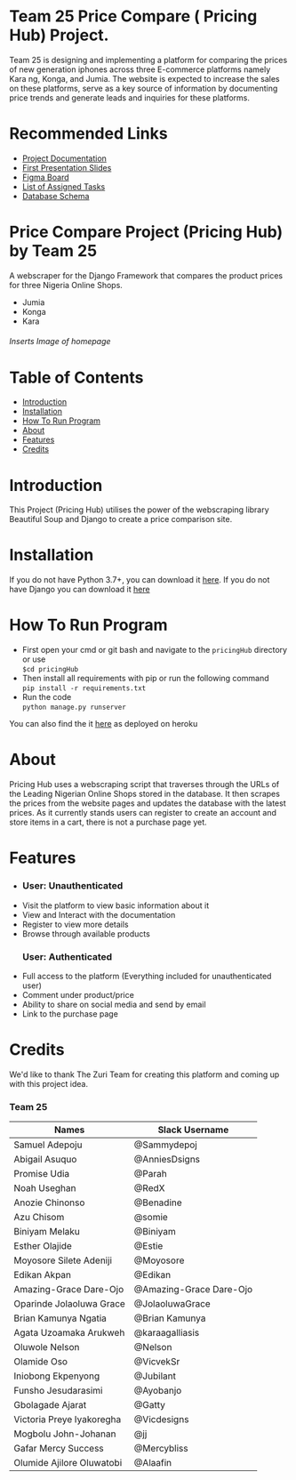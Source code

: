 # Team 25 Price Compare ( Pricing Hub) Project.

Team 25 is designing and implementing a platform for comparing the prices of new generation iphones across three E-commerce platforms namely Kara ng, Konga, and Jumia. The website is expected to increase the sales on these platforms, serve as a key source of information by documenting price trends and generate leads and inquiries for these platforms.

# Recommended Links

- <a href="https://docs.google.com/document/u/0/d/10qsoyBd0oL_cO02p2cD-qYHt94uvzGGtjPwSZJlzEYU/mobilebasic" target="_blank">Project Documentation</a>
- <a href="https://docs.google.com/presentation/d/1DjNxjVHMToqwqUbdlc4emv6zCfOb2M0FAjxUpfxpL70/edit?usp=drivesdk" target="_blank">First Presentation Slides</a>
- <a href="https://www.figma.com/file/Wg0M5JNp6Aq3gq9IsJ3YYY/Price-Compare-Project-PricingHub-Team-25?fuid=1132565527119087761" target="_blank">Figma Board</a>
- <a href="https://docs.google.com/spreadsheets/u/0/d/11kKhgiG3PW7yRytWT_wq-VMQh-GHfWiOyTE-bG9rpTE/htmlview#gid=0" target="_blank">List of Assigned Tasks</a>
- <a href="https://www.figma.com/file/Wg0M5JNp6Aq3gq9IsJ3YYY/Price-Compare-Project-PricingHub-Team-25?node-id=1%3A936" target="_blank">Database Schema</a>

# Price Compare Project (Pricing Hub) by Team 25

A webscraper for the Django Framework that compares the product prices for three Nigeria Online Shops.

- Jumia
- Konga
- Kara

<!-- <img src="Screenshots/Homepage.png" width="700"> -->
<h6>Inserts Image of homepage</h6>

# Table of Contents

- <a href="https://github.com/zuri-training/Project-price-compare-team-25#Introduction">Introduction</a>
- <a href="https://github.com/zuri-training/Project-price-compare-team-25#Installation">Installation</a>
- <a href="https://github.com/zuri-training/Project-price-compare-team-25#How-To-Run-Program">How To Run Program</a>
- <a href="https://github.com/zuri-training/Project-price-compare-team-25#About">About</a>
- <a href="https://github.com/zuri-training/Project-price-compare-team-25#Features">Features</a>
- <a href="https://github.com/zuri-training/Project-price-compare-team-25#Credit">Credits</a>

# Introduction

This Project (Pricing Hub) utilises the power of the webscraping library Beautiful Soup and Django to create a price comparison site.

# Installation

If you do not have Python 3.7+, you can download it [here](https://www.python.org/downloads/release/python-370/, "here").
If you do not have Django you can download it [here](https://docs.djangoproject.com/en/3.0/topics/install/)

# How To Run Program
- First open your cmd or git bash and navigate to the `pricingHub` directory or use <br>
```$cd pricingHub```
- Then install all requirements with pip or run the following command <br>
```pip install -r requirements.txt```
- Run the code <br>
```python manage.py runserver```

You can also find the it <a href="https://team25ph.herokuapp.com/">here</a> as deployed on heroku

# About

Pricing Hub uses a webscraping script that traverses through the URLs of the Leading Nigerian Online Shops stored in the database. It then scrapes the prices from the website pages and updates the database with the latest prices. As it currently stands users can register to create an account and store items in a cart, there is not a purchase page yet.

# Features

-    <h3 align="left">User: Unauthenticated</h3>
- Visit the platform to view basic information about it
- View and Interact with the documentation
- Register to view more details
- Browse through available products
    <h3 align="left">User: Authenticated</h3>
- Full access to the platform (Everything included for unauthenticated user)
- Comment under product/price
- Ability to share on social media and send by email
- Link to the purchase page

# Credits

We'd like to thank The Zuri Team for creating this platform and coming up with this project idea.

### Team 25
| Names | Slack Username|
| ------------- | ------------- |
| Samuel Adepoju | @Sammydepoj |
| Abigail Asuquo | @AnniesDsigns |
| Promise Udia | @Parah |
| Noah Useghan | @RedX |
| Anozie Chinonso | @Benadine |
| Azu Chisom | @somie |
| Biniyam Melaku | @Biniyam |
| Esther Olajide | @Estie |
| Moyosore Silete Adeniji | @Moyosore |
| Edikan Akpan | @Edikan |
| Amazing-Grace Dare-Ojo | @Amazing-Grace Dare-Ojo|
| Oparinde Jolaoluwa Grace | @JolaoluwaGrace |
| Brian Kamunya Ngatia | @Brian Kamunya |
| Agata Uzoamaka Arukweh | @karaagalliasis |
| Oluwole Nelson | @Nelson |
| Olamide Oso | @VicvekSr |
| Iniobong Ekpenyong | @Jubilant |
| Funsho Jesudarasimi | @Ayobanjo |
| Gbolagade Ajarat | @Gatty |
| Victoria Preye Iyakoregha | @Vicdesigns |
| Mogbolu John-Johanan | @jj |
| Gafar Mercy Success | @Mercybliss |
| Olumide Ajilore Oluwatobi | @Alaafin |
